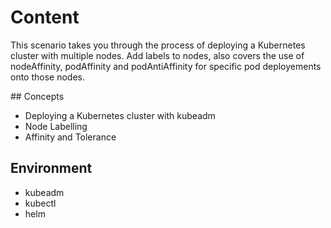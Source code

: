 # Content

This scenario takes you through the process of deploying a Kubernetes cluster with multiple nodes. Add labels to nodes, also covers the use of nodeAffinity, podAffinity and podAntiAffinity for specific pod deployements onto those nodes.

## Concepts

- Deploying a Kubernetes cluster with kubeadm
- Node Labelling
- Affinity and Tolerance

## Environment

- kubeadm
- kubectl
- helm
